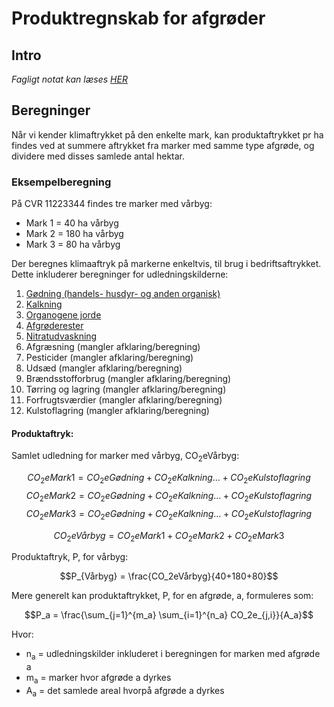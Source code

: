 # **Produktregnskab for afgrøder**

## **Intro**
_Fagligt notat kan læses [HER](https://seges.sharepoint.com/sites/GreenAction/Delte%20dokumenter/General/Produktregnearks/skh20220215_Datagrundlag_klimaregnskab_planteprodukter.docx?web=1)_

## **Beregninger**

Når vi kender klimaftrykket på den enkelte mark, kan produktaftrykket pr ha findes ved at summere aftrykket fra marker med samme type afgrøde, og dividere med disses samlede antal hektar.

### **Eksempelberegning**

På CVR 11223344 findes tre marker med vårbyg:

* Mark 1 = 40 ha vårbyg
* Mark 2 = 180 ha vårbyg
* Mark 3 = 80 ha vårbyg

Der beregnes klimaaftryk på markerne enkeltvis, til brug i bedriftsaftrykket. Dette inkluderer beregninger for udledningskilderne:

1. [Gødning (handels- husdyr- og anden organisk)](https://github.com/segesdk/ESGT_formler/blob/main/Marker/G%C3%B8dning_og_nitrifikationsh%C3%A6mmer.md)
2. [Kalkning](https://github.com/segesdk/ESGT_formler/blob/main/Marker/Kalkning.md)
3. [Organogene jorde](https://github.com/segesdk/ESGT_formler/blob/main/Marker/Organogene_jorde.md)
4. [Afgrøderester](https://github.com/segesdk/ESGT_formler/blob/main/Marker/Afgr%C3%B8derester.md)
5. [Nitratudvaskning](https://github.com/segesdk/ESGT_formler/blob/main/Marker/Nitratudvaskning.md)
6. Afgræsning (mangler afklaring/beregning)
7. Pesticider (mangler afklaring/beregning)
8. Udsæd (mangler afklaring/beregning)
9. Brændsstofforbrug (mangler afklaring/beregning)
10. Tørring og lagring (mangler afklaring/beregning)
11. Forfrugtsværdier (mangler afklaring/beregning)
12. Kulstoflagring (mangler afklaring/beregning)

#### **Produktaftryk:**

Samlet udledning for marker med vårbyg, CO<sub>2</sub>eVårbyg:

$$CO_2eMark1 = CO_2eGødning + CO_2eKalkning \dots + CO_2eKulstoflagring $$
$$CO_2eMark2 = CO_2eGødning + CO_2eKalkning \dots + CO_2eKulstoflagring $$
$$CO_2eMark3 = CO_2eGødning + CO_2eKalkning \dots + CO_2eKulstoflagring $$

$$CO_2eVårbyg = CO_2eMark1 + CO_2eMark2 + CO_2eMark3 $$

Produktaftryk, P, for vårbyg:

$$P_{Vårbyg} = \frac{CO_2eVårbyg}{40+180+80}$$

Mere generelt kan produktaftrykket, P, for en afgrøde, a, formuleres som:

$$P_a = \frac{\sum_{j=1}^{m_a} \sum_{i=1}^{n_a} CO_2e_{j,i}}{A_a}$$

Hvor: 

* n<sub>a</sub> = udledningskilder inkluderet i beregningen for marken med afgrøde a
* m<sub>a</sub> = marker hvor afgrøde a dyrkes
* A<sub>a</sub> = det samlede areal hvorpå afgrøde a dyrkes







